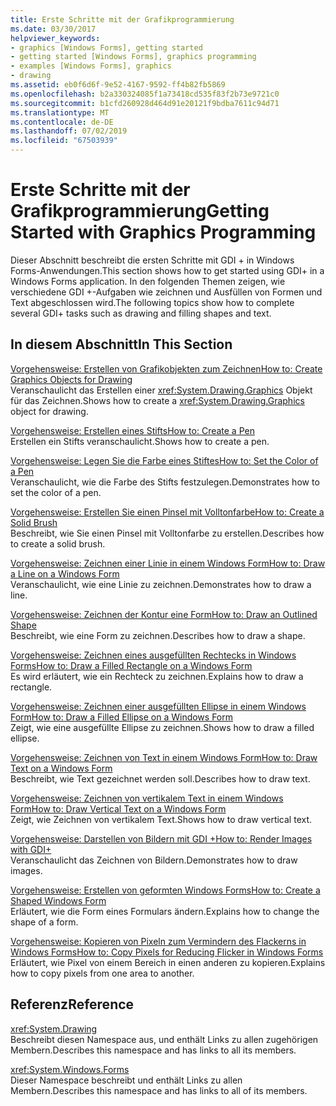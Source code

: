 ```yaml
---
title: Erste Schritte mit der Grafikprogrammierung
ms.date: 03/30/2017
helpviewer_keywords:
- graphics [Windows Forms], getting started
- getting started [Windows Forms], graphics programming
- examples [Windows Forms], graphics
- drawing
ms.assetid: eb0f6d6f-9e52-4167-9592-ff4b82fb5869
ms.openlocfilehash: b2a330324085f1a73418cd535f83f2b73e9721c0
ms.sourcegitcommit: b1cfd260928d464d91e20121f9bdba7611c94d71
ms.translationtype: MT
ms.contentlocale: de-DE
ms.lasthandoff: 07/02/2019
ms.locfileid: "67503939"
---
```

# <a name="getting-started-with-graphics-programming"></a><span data-ttu-id="6a4b2-102">Erste Schritte mit der Grafikprogrammierung</span><span class="sxs-lookup"><span data-stu-id="6a4b2-102">Getting Started with Graphics Programming</span></span>
<span data-ttu-id="6a4b2-103">Dieser Abschnitt beschreibt die ersten Schritte mit GDI + in Windows Forms-Anwendungen.</span><span class="sxs-lookup"><span data-stu-id="6a4b2-103">This section shows how to get started using GDI+ in a Windows Forms application.</span></span> <span data-ttu-id="6a4b2-104">In den folgenden Themen zeigen, wie verschiedene GDI +-Aufgaben wie zeichnen und Ausfüllen von Formen und Text abgeschlossen wird.</span><span class="sxs-lookup"><span data-stu-id="6a4b2-104">The following topics show how to complete several GDI+ tasks such as drawing and filling shapes and text.</span></span>  
  
## <a name="in-this-section"></a><span data-ttu-id="6a4b2-105">In diesem Abschnitt</span><span class="sxs-lookup"><span data-stu-id="6a4b2-105">In This Section</span></span>  
 [<span data-ttu-id="6a4b2-106">Vorgehensweise: Erstellen von Grafikobjekten zum Zeichnen</span><span class="sxs-lookup"><span data-stu-id="6a4b2-106">How to: Create Graphics Objects for Drawing</span></span>](how-to-create-graphics-objects-for-drawing.md)  
 <span data-ttu-id="6a4b2-107">Veranschaulicht das Erstellen einer <xref:System.Drawing.Graphics> Objekt für das Zeichnen.</span><span class="sxs-lookup"><span data-stu-id="6a4b2-107">Shows how to create a <xref:System.Drawing.Graphics> object for drawing.</span></span>  
  
 [<span data-ttu-id="6a4b2-108">Vorgehensweise: Erstellen eines Stifts</span><span class="sxs-lookup"><span data-stu-id="6a4b2-108">How to: Create a Pen</span></span>](how-to-create-a-pen.md)  
 <span data-ttu-id="6a4b2-109">Erstellen ein Stifts veranschaulicht.</span><span class="sxs-lookup"><span data-stu-id="6a4b2-109">Shows how to create a pen.</span></span>  
  
 [<span data-ttu-id="6a4b2-110">Vorgehensweise: Legen Sie die Farbe eines Stiftes</span><span class="sxs-lookup"><span data-stu-id="6a4b2-110">How to: Set the Color of a Pen</span></span>](how-to-set-the-color-of-a-pen.md)  
 <span data-ttu-id="6a4b2-111">Veranschaulicht, wie die Farbe des Stifts festzulegen.</span><span class="sxs-lookup"><span data-stu-id="6a4b2-111">Demonstrates how to set the color of a pen.</span></span>  
  
 [<span data-ttu-id="6a4b2-112">Vorgehensweise: Erstellen Sie einen Pinsel mit Volltonfarbe</span><span class="sxs-lookup"><span data-stu-id="6a4b2-112">How to: Create a Solid Brush</span></span>](how-to-create-a-solid-brush.md)  
 <span data-ttu-id="6a4b2-113">Beschreibt, wie Sie einen Pinsel mit Volltonfarbe zu erstellen.</span><span class="sxs-lookup"><span data-stu-id="6a4b2-113">Describes how to create a solid brush.</span></span>  
  
 [<span data-ttu-id="6a4b2-114">Vorgehensweise: Zeichnen einer Linie in einem Windows Form</span><span class="sxs-lookup"><span data-stu-id="6a4b2-114">How to: Draw a Line on a Windows Form</span></span>](how-to-draw-a-line-on-a-windows-form.md)  
 <span data-ttu-id="6a4b2-115">Veranschaulicht, wie eine Linie zu zeichnen.</span><span class="sxs-lookup"><span data-stu-id="6a4b2-115">Demonstrates how to draw a line.</span></span>  
  
 [<span data-ttu-id="6a4b2-116">Vorgehensweise: Zeichnen der Kontur eine Form</span><span class="sxs-lookup"><span data-stu-id="6a4b2-116">How to: Draw an Outlined Shape</span></span>](how-to-draw-an-outlined-shape.md)  
 <span data-ttu-id="6a4b2-117">Beschreibt, wie eine Form zu zeichnen.</span><span class="sxs-lookup"><span data-stu-id="6a4b2-117">Describes how to draw a shape.</span></span>  
  
 [<span data-ttu-id="6a4b2-118">Vorgehensweise: Zeichnen eines ausgefüllten Rechtecks in Windows Forms</span><span class="sxs-lookup"><span data-stu-id="6a4b2-118">How to: Draw a Filled Rectangle on a Windows Form</span></span>](how-to-draw-a-filled-rectangle-on-a-windows-form.md)  
 <span data-ttu-id="6a4b2-119">Es wird erläutert, wie ein Rechteck zu zeichnen.</span><span class="sxs-lookup"><span data-stu-id="6a4b2-119">Explains how to draw a rectangle.</span></span>  
  
 [<span data-ttu-id="6a4b2-120">Vorgehensweise: Zeichnen einer ausgefüllten Ellipse in einem Windows Form</span><span class="sxs-lookup"><span data-stu-id="6a4b2-120">How to: Draw a Filled Ellipse on a Windows Form</span></span>](how-to-draw-a-filled-ellipse-on-a-windows-form.md)  
 <span data-ttu-id="6a4b2-121">Zeigt, wie eine ausgefüllte Ellipse zu zeichnen.</span><span class="sxs-lookup"><span data-stu-id="6a4b2-121">Shows how to draw a filled ellipse.</span></span>  
  
 [<span data-ttu-id="6a4b2-122">Vorgehensweise: Zeichnen von Text in einem Windows Form</span><span class="sxs-lookup"><span data-stu-id="6a4b2-122">How to: Draw Text on a Windows Form</span></span>](how-to-draw-text-on-a-windows-form.md)  
 <span data-ttu-id="6a4b2-123">Beschreibt, wie Text gezeichnet werden soll.</span><span class="sxs-lookup"><span data-stu-id="6a4b2-123">Describes how to draw text.</span></span>  
  
 [<span data-ttu-id="6a4b2-124">Vorgehensweise: Zeichnen von vertikalem Text in einem Windows Form</span><span class="sxs-lookup"><span data-stu-id="6a4b2-124">How to: Draw Vertical Text on a Windows Form</span></span>](how-to-draw-vertical-text-on-a-windows-form.md)  
 <span data-ttu-id="6a4b2-125">Zeigt, wie Zeichnen von vertikalem Text.</span><span class="sxs-lookup"><span data-stu-id="6a4b2-125">Shows how to draw vertical text.</span></span>  
  
 [<span data-ttu-id="6a4b2-126">Vorgehensweise: Darstellen von Bildern mit GDI +</span><span class="sxs-lookup"><span data-stu-id="6a4b2-126">How to: Render Images with GDI+</span></span>](how-to-render-images-with-gdi.md)  
 <span data-ttu-id="6a4b2-127">Veranschaulicht das Zeichnen von Bildern.</span><span class="sxs-lookup"><span data-stu-id="6a4b2-127">Demonstrates how to draw images.</span></span>  
  
 [<span data-ttu-id="6a4b2-128">Vorgehensweise: Erstellen von geformten Windows Forms</span><span class="sxs-lookup"><span data-stu-id="6a4b2-128">How to: Create a Shaped Windows Form</span></span>](how-to-create-a-shaped-windows-form.md)  
 <span data-ttu-id="6a4b2-129">Erläutert, wie die Form eines Formulars ändern.</span><span class="sxs-lookup"><span data-stu-id="6a4b2-129">Explains how to change the shape of a form.</span></span>  
  
 [<span data-ttu-id="6a4b2-130">Vorgehensweise: Kopieren von Pixeln zum Vermindern des Flackerns in Windows Forms</span><span class="sxs-lookup"><span data-stu-id="6a4b2-130">How to: Copy Pixels for Reducing Flicker in Windows Forms</span></span>](how-to-copy-pixels-for-reducing-flicker-in-windows-forms.md)  
 <span data-ttu-id="6a4b2-131">Erläutert, wie Pixel von einem Bereich in einen anderen zu kopieren.</span><span class="sxs-lookup"><span data-stu-id="6a4b2-131">Explains how to copy pixels from one area to another.</span></span>  
  
## <a name="reference"></a><span data-ttu-id="6a4b2-132">Referenz</span><span class="sxs-lookup"><span data-stu-id="6a4b2-132">Reference</span></span>  
 <xref:System.Drawing>  
 <span data-ttu-id="6a4b2-133">Beschreibt diesen Namespace aus, und enthält Links zu allen zugehörigen Membern.</span><span class="sxs-lookup"><span data-stu-id="6a4b2-133">Describes this namespace and has links to all its members.</span></span>  
  
 <xref:System.Windows.Forms>  
 <span data-ttu-id="6a4b2-134">Dieser Namespace beschreibt und enthält Links zu allen Membern.</span><span class="sxs-lookup"><span data-stu-id="6a4b2-134">Describes this namespace and has links to all of its members.</span></span>
